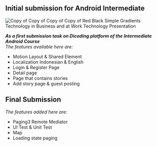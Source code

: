 ## Initial submission for Android Intermediate

![Copy of Copy of Copy of Copy of Red Black Simple Gradients Technology in Business and at Work Technology Presentation](https://github.com/malivee/StoryAppFinal/assets/100111548/5444948b-c8b0-43c0-9155-75bb9ad71434)

***As a first submission task on Dicoding platform of the Intermediate Android Course***<br>
*The features available here are:*<br>
- Motion Layout & Shared Element
- Localization Indonesian & English 
- Login & Register Page
- Detail page
- Page that contains stories
- Add story page & guest posting

## Final Submission

*The features added here are:*<br>
- Paging3 Remote Mediator
- UI Test & Unit Test
- Map
- Loading state paging
